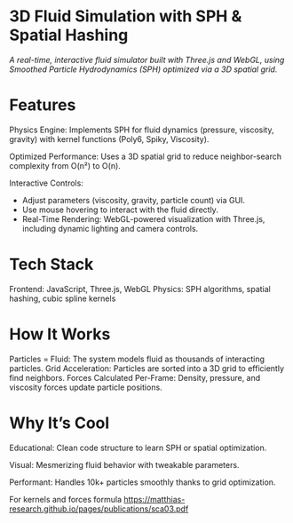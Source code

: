 ﻿# 3D Fluid Simulation with SPH & Spatial Hashing
*A real-time, interactive fluid simulator built with Three.js and WebGL, using Smoothed Particle Hydrodynamics (SPH) optimized via a 3D spatial grid.*


# Features

Physics Engine: Implements SPH for fluid dynamics (pressure, viscosity, gravity) with kernel functions (Poly6, Spiky, Viscosity).

Optimized Performance: Uses a 3D spatial grid to reduce neighbor-search complexity from O(n²) to O(n).

Interactive Controls:
- Adjust parameters (viscosity, gravity, particle count) via GUI.
- Use mouse hovering to interact with the fluid directly.
- Real-Time Rendering: WebGL-powered visualization with Three.js, including dynamic lighting and camera controls.
# Tech Stack

Frontend: JavaScript, Three.js, WebGL
Physics: SPH algorithms, spatial hashing, cubic spline kernels
# How It Works

Particles = Fluid: The system models fluid as thousands of interacting particles.
Grid Acceleration: Particles are sorted into a 3D grid to efficiently find neighbors.
Forces Calculated Per-Frame: Density, pressure, and viscosity forces update particle positions.

# Why It’s Cool

Educational: Clean code structure to learn SPH or spatial optimization.

Visual: Mesmerizing fluid behavior with tweakable parameters.

Performant: Handles 10k+ particles smoothly thanks to grid optimization.

For kernels and forces formula https://matthias-research.github.io/pages/publications/sca03.pdf
